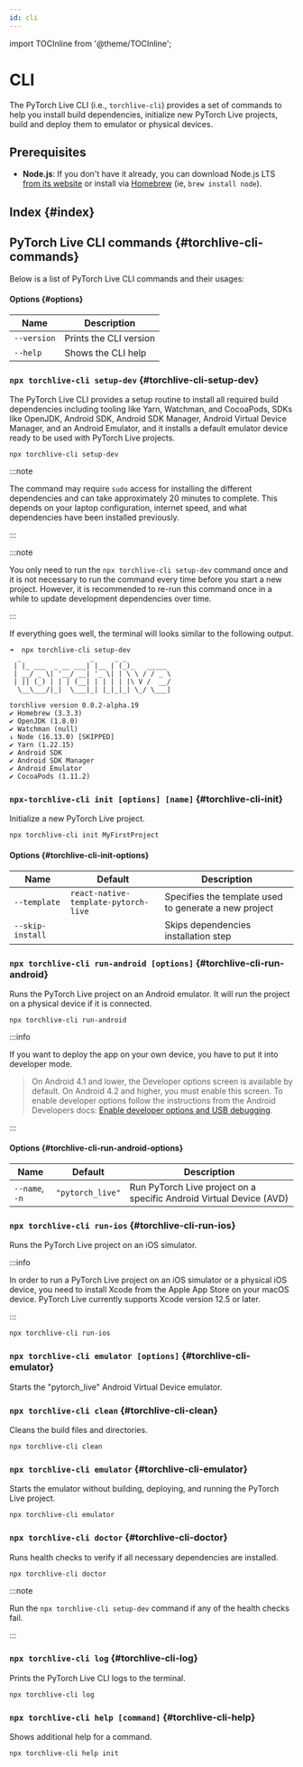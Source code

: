 ```yaml
---
id: cli
---
```


import TOCInline from '@theme/TOCInline';

# CLI

<div className="tutorial-page">

The PyTorch Live CLI (i.e., `torchlive-cli`) provides a set of commands to help you install build dependencies, initialize new PyTorch Live projects, build and deploy them to emulator or physical devices.

## Prerequisites

- **Node.js**: If you don't have it already, you can download Node.js LTS [from its website](https://nodejs.org/) or install via [Homebrew](https://formulae.brew.sh/formula/node) (ie, `brew install node`).

## Index {#index}

<TOCInline toc={toc} />

## PyTorch Live CLI commands {#torchlive-cli-commands}

Below is a list of PyTorch Live CLI commands and their usages:

#### Options {#options}

| Name          | Description            |
| ------------- | ---------------------- |
| `--version`   | Prints the CLI version |
| `--help`      | Shows the CLI help     |

### `npx torchlive-cli setup-dev` {#torchlive-cli-setup-dev}

The PyTorch Live CLI provides a setup routine to install all required build dependencies including tooling like Yarn, Watchman, and CocoaPods, SDKs like OpenJDK, Android SDK, Android SDK Manager, Android Virtual Device Manager, and an Android Emulator, and it installs a default emulator device ready to be used with PyTorch Live projects.

```shell
npx torchlive-cli setup-dev
```

:::note

The command may require `sudo` access for installing the different dependencies and can take approximately 20 minutes to complete. This depends on your laptop configuration, internet speed, and what dependencies have been installed previously.

:::

:::note

You only need to run the `npx torchlive-cli setup-dev` command once and it is not necessary to run the command every time before you start a new project. However, it is recommended to re-run this command once in a while to update development dependencies over time.

:::

If everything goes well, the terminal will looks similar to the following output.

```
➜  npx torchlive-cli setup-dev
  _                 _     _ _
 | |_ ___  _ __ ___| |__ | (_)_   _____
 | __/ _ \| '__/ __| '_ \| | \ \ / / _ \
 | || (_) | | | (__| | | | | |\ V /  __/
  \__\___/|_|  \___|_| |_|_|_| \_/ \___|

torchlive version 0.0.2-alpha.19
✔ Homebrew (3.3.3)
✔ OpenJDK (1.8.0)
✔ Watchman (null)
↓ Node (16.13.0) [SKIPPED]
✔ Yarn (1.22.15)
✔ Android SDK
✔ Android SDK Manager
✔ Android Emulator
✔ CocoaPods (1.11.2)
```

### `npx-torchlive-cli init [options] [name]` {#torchlive-cli-init}

Initialize a new PyTorch Live project.

```shell
npx torchlive-cli init MyFirstProject
```

#### Options {#torchlive-cli-init-options}

| Name             | Default                              | Description                                           |
| ---------------- | ------------------------------------ | ----------------------------------------------------- |
| `--template`     | `react-native-template-pytorch-live` | Specifies the template used to generate a new project |
| `--skip-install` |                                      | Skips dependencies installation step                  |

### `npx torchlive-cli run-android [options]` {#torchlive-cli-run-android}

Runs the PyTorch Live project on an Android emulator. It will run the project on a physical device if it is connected.

```shell
npx torchlive-cli run-android
```

:::info

If you want to deploy the app on your own device, you have to put it into developer mode.

>On Android 4.1 and lower, the Developer options screen is available by default. On Android 4.2 and higher, you must enable this screen. To enable developer options follow the instructions from the Android Developers docs: [Enable developer options and USB debugging](https://developer.android.com/studio/debug/dev-options).

:::

#### Options {#torchlive-cli-run-android-options}

| Name             | Default                              | Description                                                         |
| ---------------- | ------------------------------------ | ------------------------------------------------------------------- |
| `--name`, `-n`   | `"pytorch_live"`                     | Run PyTorch Live project on a specific Android Virtual Device (AVD) |

### `npx torchlive-cli run-ios` {#torchlive-cli-run-ios}

Runs the PyTorch Live project on an iOS simulator.

:::info

In order to run a PyTorch Live project on an iOS simulator or a physical iOS device, you need to install Xcode from the Apple App Store on your macOS device. PyTorch Live currently supports Xcode version 12.5 or later.

:::

```shell
npx torchlive-cli run-ios
```

### `npx torchlive-cli emulator [options]` {#torchlive-cli-emulator}

Starts the "pytorch_live" Android Virtual Device emulator.

### `npx torchlive-cli clean` {#torchlive-cli-clean}

Cleans the build files and directories.

```shell
npx torchlive-cli clean
```

### `npx torchlive-cli emulator` {#torchlive-cli-emulator}

Starts the emulator without building, deploying, and running the PyTorch Live project.

```shell
npx torchlive-cli emulator
```

### `npx torchlive-cli doctor` {#torchlive-cli-doctor}

Runs health checks to verify if all necessary dependencies are installed.

```shell
npx torchlive-cli doctor
```

:::note

Run the `npx torchlive-cli setup-dev` command if any of the health checks fail.

:::

### `npx torchlive-cli log` {#torchlive-cli-log}

Prints the PyTorch Live CLI logs to the terminal.

```shell
npx torchlive-cli log
```

### `npx torchlive-cli help [command]` {#torchlive-cli-help}

Shows additional help for a command.

```shell
npx torchlive-cli help init
```

</div>
